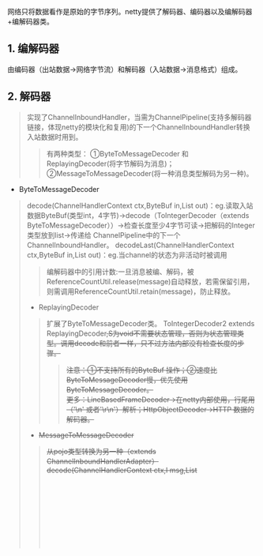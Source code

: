 网络只将数据看作是原始的字节序列。netty提供了解码器、编码器以及编解码器+编解码器类。

## 1. 编解码器
由编码器（出站数据->网络字节流）和解码器（入站数据->消息格式）组成。

## 2. 解码器
>实现了ChannelInboundHandler，当需为ChannelPipeline(支持多解码器链接，体现netty的模块化和复用)的下一个ChannelInboundHandler转换入站数据时用到。  
>>有两种类型：
①ByteToMessageDecoder 和ReplayingDecoder(将字节解码为消息)；  
②MessageToMessageDecoder(将一种消息类型解码为另一种)。



- ByteToMessageDecoder

>decode(ChannelHandlerContext ctx,ByteBuf in,List<Object> out)：eg.读取入站数据ByteBuf(类型int，4字节)->decode（ToIntegerDecoder（extends ByteToMessageDecoder））->检查长度至少4字节可读->把解码的Integer类型放到list->传递给 ChannelPipeline中的下一个ChannelInboundHandler。
decodeLast(ChannelHandlerContext ctx,ByteBuf in,List<Object> out)：eg.当channel的状态为非活动时被调用
>>编解码器中的引用计数:一旦消息被编、解码，被ReferenceCountUtil.release(message)自动释放，若需保留引用，则需调用ReferenceCountUtil.retain(message)，防止释放。

- ReplayingDecoder  

> 扩展了ByteToMessageDecoder类。
ToIntegerDecoder2 extends ReplayingDecoder<S>,S为void不需要状态管理，否则为状态管理类型。调用decode和前者一样，只不过方法内部没有检查长度的步骤。
>>注意：①不支持所有的ByteBuf 操作；②速度比ByteToMessageDecoder慢，优先使用ByteToMessageDecoder。  
更多：LineBasedFrameDecoder->在netty内部使用，行尾用（'\n' 或者'\r\n'）解析；HttpObjectDecoder->HTTP 数据的解码器。

- MessageToMessageDecoder  
>从pojo类型转换为另一种（extends ChannelInboundHandlerAdapter）
decode(ChannelHandlerContext ctx,I msg,List<Object> out)

```Java 
public class IntegerToStringDecoder extends
    MessageToMessageDecoder<Integer> {
    @Override
    public void decode(ChannelHandlerContext ctx, Integer msg,
        List<Object> out) throws Exception {
        out.add(String.valueOf(msg));
    }
}
```

更加复杂的例子：HttpObjectAggregator

- TooLongFrameException

>由于netty是异步框架，字节解码前在内存缓冲，不能太多以致耗尽内存，该类在帧超大小限制时抛出(可设置阈值)。

```Java 
public class SafeByteToMessageDecoder extends ByteToMessageDecoder {
    private static final int MAX_FRAME_SIZE = 1024;//检查缓冲区中是否有超过 MAX_FRAME_SIZE个字节
    @Override
    public void decode(ChannelHandlerContext ctx, ByteBuf in,
        List<Object> out) throws Exception {
            int readable = in.readableBytes();
            if (readable > MAX_FRAME_SIZE) {
		//跳过所有可读字节，抛出异常并通知ChannelHandler
                in.skipBytes(readable);
                throw new TooLongFrameException("Frame too big!");
        }
        // do something
        // ...
    }
}
```

## 3. 编码器
与解码器功能相反。
- MessageToByteEncoder
>encode(ChannelHandlerContext ctx,I msg,ByteBuf out)：仅有一个方法（解码器还有decodeLast()方法，在channel关闭后产生最后一个消息），因为连接被关闭后仍然产生一个消息是毫无意义的。
自定义编码器可参考：WebSocket08FrameEncoder 类

- MessageToMessageEncoder
>encode(ChannelHandlerContext ctx,I msg,List<Object> out)：关于有趣的MessageToMessageEncoder的专业用法，请查看ProtobufEncoder 类。

## 4. 抽象的编解码器类
有时同一个类中管理入站和出站的数据和消息的转换很有用，抽象的编解码器类基于这个目的，同时实现ChannelInboundHandler 和ChannelOutboundHandler 接口。
- ByteToMessageCodec
>结合了ByteToMessageDecoder和MessageToByteEncoder，任何的请求/响应协议都可使用该类，eg.读取传入字节解码为自定义的SmtpRequest，接收端产生自定义的SmtpResponse，编码回字节传输。
>>decode(ChannelHandlerContext ctx,ByteBuf in,List<Object>)、decodeLast(ChannelHandlerContext ctx,ByteBuf in,List<Object> out)、encode(ChannelHandlerContext ctx,I msg,ByteBuf out)

>decodeLast在channel的状态变为非活动时被调用一次。
- MessageToMessageCodec  
public abstract class MessageToMessageCodec<INBOUND_IN,OUTBOUND_IN>

>encode(ChannelHandlerContext var1, OUTBOUND_IN var2, List<Object> var3)   
decode(ChannelHandlerContext var1, INBOUND_IN var2, List<Object> var3)

在两种不同的消息API之间来回转换数据。当我们不得不和使用遗留或者专有消息格式的API互操作时，会遇到该模式。

WebSocket 协议（能实现 Web 浏览器和服务器之间的全双向通信）,以下为代码使用案例：

```Java 
@Sharable public class WebSocketConvertHandler
        extends MessageToMessageCodec<WebSocketFrame, WebSocketConvertHandler.MyWebSocketFrame> {

    @Override
    //    将 MyWebSocketFrame 编码为指定的 WebSocketFrame子类型
    protected void encode(ChannelHandlerContext ctx, WebSocketConvertHandler.MyWebSocketFrame msg, List<Object> out)
            throws Exception {
        //实例化一个WebSocketFrame子类型
        ByteBuf payload = msg.getData().duplicate().retain();
        switch (msg.getType()) {
        case BINARY:
            out.add(new BinaryWebSocketFrame(payload));
            break;
        case TEXT:
            out.add(new TextWebSocketFrame(payload));
            break;
        case CLOSE:
            out.add(new CloseWebSocketFrame(true, 0, payload));
            break;
        case CONTINUATION:
            out.add(new ContinuationWebSocketFrame(payload));
            break;
        case PONG:
            out.add(new PongWebSocketFrame(payload));
            break;
        case PING:
            out.add(new PingWebSocketFrame(payload));
            break;
        default:
            throw new IllegalStateException("Unsupported websocket msg " + msg);
        }
    }

    @Override protected void decode(ChannelHandlerContext ctx, WebSocketFrame msg, List<Object> out) throws Exception {
        //        将 WebSocketFrame 解码为 MyWebSocketFrame，并设置 FrameType
        ByteBuf payload = msg.content().duplicate().retain();
        if (msg instanceof BinaryWebSocketFrame) {
            out.add(new MyWebSocketFrame(MyWebSocketFrame.FrameType.BINARY, payload));
        } else if (msg instanceof CloseWebSocketFrame) {
            out.add(new MyWebSocketFrame(MyWebSocketFrame.FrameType.CLOSE, payload));
        } else if (msg instanceof PingWebSocketFrame) {
            out.add(new MyWebSocketFrame(MyWebSocketFrame.FrameType.PING, payload));
        } else if (msg instanceof PongWebSocketFrame) {
            out.add(new MyWebSocketFrame(MyWebSocketFrame.FrameType.PONG, payload));
        } else if (msg instanceof TextWebSocketFrame) {
            out.add(new MyWebSocketFrame(MyWebSocketFrame.FrameType.TEXT, payload));
        } else if (msg instanceof ContinuationWebSocketFrame) {
            out.add(new MyWebSocketFrame(MyWebSocketFrame.FrameType.CONTINUATION, payload));
        } else {
            throw new IllegalStateException("Unsupported websocket msg " + msg);
        }
    }

    //    声明 WebSocketConvertHandler所使用的 OUTBOUND_IN 类型
    public static final class MyWebSocketFrame {
        //    定义拥有被包装的有效负载的 WebSocketFrame的类型
        public enum FrameType {
            BINARY,
            CLOSE,
            PING,
            PONG,
            TEXT,
            CONTINUATION
        }

        private final FrameType type;
        private final ByteBuf data;

        public MyWebSocketFrame(FrameType type, ByteBuf data) {
            this.type = type;
            this.data = data;
        }

        public FrameType getType() {
            return type;
        }

        public ByteBuf getData() {
            return data;
        }
    }
}
```
- CombinedByteCharCodec
>结合一个解码器和编码器可能会对可重用性造成影响,该类可以避免这样的问题，更简单灵活。  
public class CombinedChannelDuplexHandler
<I extends ChannelInboundHandler,
O extends ChannelOutboundHandler>

```Java 
//通过该解码器和编码器实现参数化 CombinedByteCharCodec
public class CombinedByteCharCodec extends CombinedChannelDuplexHandler<ByteToCharDecoder, CharToByteEncoder> {
    public CombinedByteCharCodec() {
        //将委托实例传递给父类
        super(new ByteToCharDecoder(), new CharToByteEncoder());
    }
}
```
